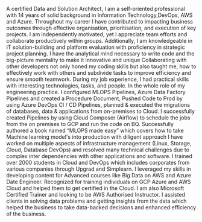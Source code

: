 A certified Data and Solution Architect, I am a self-oriented professional with 14 years of solid background in Information Technology,DevOps, AWS and Azure. Throughout my career I have contributed to impacting business outcomes through effective organisation, prioritisation, and execution of key projects. I am independently motivated, yet I appreciate team efforts and collaborate
productively within groups. Additionally, I am knowledgeable in IT solution-building and platform evaluation with proficiency in strategic project planning. I have the analytical mind necessary to write code and the big-picture mentality to make it innovative and unique Collaborating with other developers not only honed my coding skills but also taught me, how to effectively work with others and subdivide tasks to improve efficiency and ensure smooth teamwork. During my job experience, I had practical skills with interesting technologies, tasks, and people. In the whole role of my engineering practice. I configured MLOPS Pipelines, Azure Data Factory Pipelines and created a Procedure Document, Pushed Code to Prod by using Azure DevOps CI / CD Pipelines, planned & executed the migrations of databases, data & applications from on-premises to Cloud. I successfully created Pipelines by using Cloud Composer (Airflow) to schedule the jobs from the on premises to GCP and run the code on BQ. Successfully authored a book named “MLOPS made easy” which covers how to take Machine learning model's into production with diligent approach I have worked on multiple aspects of infrastructure management (Linux, Storage, Cloud, Database DevOps) and resolved many technical challenges due to complex inter dependencies with other applications and software. I trained over 2000 students in Cloud and DevOps which includes corporates from various companies through Upgrad and Simplearn. I leveraged my skills in developing content for Advanced courses like Big Data on AWS and Azure Date Engineer. Recognized for training individuals on GCP Azure and AWS Cloud and helped them to get certified in the Cloud.  I am also Microsoft Certified Trainer and looking to be AWS Authorised Instructor.
I assisted clients in solving data problems and getting insights from the data which helped the business to take data-backed decisions and enhanced efficiency of the business.

<!---
sateeshcloud/sateeshcloud is a ✨ special ✨ repository because its `README.md` (this file) appears on your GitHub profile.
You can click the Preview link to take a look at your changes.
--->
